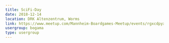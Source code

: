 ```yaml
---
title: SciFi-Day
date: 2018-12-14
location: DRK Altenzentrum, Worms
link: https://www.meetup.com/Mannheim-Boardgames-Meetup/events/rgxcdpyxqbsb/
usergroup: bogama
type: usergroup
---
```

